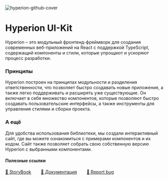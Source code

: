 ![hyperion-github-cover](https://user-images.githubusercontent.com/102182195/234979948-62106953-55d8-4d7f-8b2f-09fad882d8d2.png)


# Hyperion UI-Kit

Hyperion – это модульный фронтенд-фреймворк для создания современных веб-приложений на React с поддержкой TypeScript, содержащий компоненты и стили, которые упрощают и ускоряют процесс разработки.

### Принципы
Hyperion построен на принципах модульности и разделения ответственности, что позволяет быстро создавать новые приложения, а также легко поддерживать и расширять уже существующие. Он включает в себя множество компонентов, которые позволяют быстро создавать пользовательские интерфейсы, а также инструменты для управления стилями и сборки проекта.

### А ещё
Для удобства использования библиотеки, мы создали интерактивный сайт, где вы можете ознакомиться с примерами компонентов и их кодом. Сайт также позволяет собрать свою собственную версию Hyperion с выбранными компонентами.

#### Полезные ссылки
[📕 StoryBook](https://ui.atls.design)⠀⠀⠀[📑 Документация](https://github.com/atls/hyperion/wiki)⠀⠀⠀[🐛 Report bug](https://github.com/atls/hyperion/issues/new?assignees=TorinAsakura&labels=bug&template=bug.yaml)

